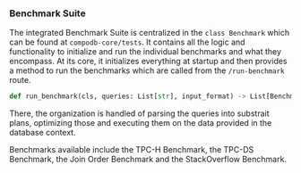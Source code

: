### Benchmark Suite

The integrated Benchmark Suite is centralized in the `class Benchmark` which can be found at `compodb-core/tests`.
It contains all the logic and functionality to initialize and run the individual benchmarks and what they encompass. 
At its core, it initializes everything at startup and then provides a method to run the benchmarks which are called from 
the `/run-benchmark` route. 
```python  
def run_benchmark(cls, queries: List[str], input_format) -> List[BenchmarkResult]:
```

There, the organization is handled of parsing the queries into substrait plans, optimizing those and executing them on 
the data provided in the database context.

Benchmarks available include the TPC-H Benchmark, the TPC-DS Benchmark, the Join Order Benchmark and the StackOverflow 
Benchmark.
